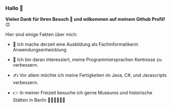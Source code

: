 ### Hallo 👋

**Vielen Dank für Ihren Besuch 🙏 und wilkommen auf meinem Github Profil!** 😊

Hier sind einige Fakten über mich:

- 🔭 Ich mache derzeit eine Ausbildung als Fachinformatikerin Anwendungsentwicklung

- 🌱 Ich bin daran interessiert, meine Programmiersprachen Kentnisse zu verbessern.

- ✍ Vor allem möchte ich meine Fertigkeiten im Java, C#, und Javascripts verbessern.

- 👉 In meiner Freizeit besuche ich gerne Museums und historische Stätten in Berlin  🚵‍♀️🧗‍♀️🏃‍♀️




